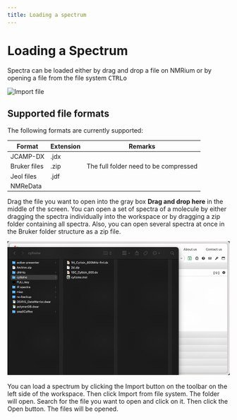 ```yaml
---
title: Loading a spectrum
---
```


# Loading a Spectrum

Spectra can be loaded either by drag and drop a file on NMRium or by opening a file from the
file system <kbd>CTRL</kbd><kbd>o</kbd>

![Import file](./import_from_file_system.png)

## Supported file formats

The following formats are currently supported:

| Format       | Extension | Remarks                               |
| ------------ | --------- | ------------------------------------- |
| JCAMP-DX     | .jdx      |
| Bruker files | .zip      | The full folder need to be compressed |
| Jeol files   | .jdf      |
| NMReData     |           |

Drag the file you want to open into the gray box **Drag and drop here** in the middle of the screen. You can open a set of spectra of a molecule by either dragging the spectra individually into the workspace or by dragging a zip folder containing all spectra. Also, you can open several spectra at once in the Bruker folder structure as a zip file.

![](./loading_spectra.gif)

You can load a spectrum by clicking the Import button on the toolbar on the left side of the workspace. Then click Import from file system. The folder will open. Search for the file you want to open and click on it. Then click the Open button. The files will be opened. 

